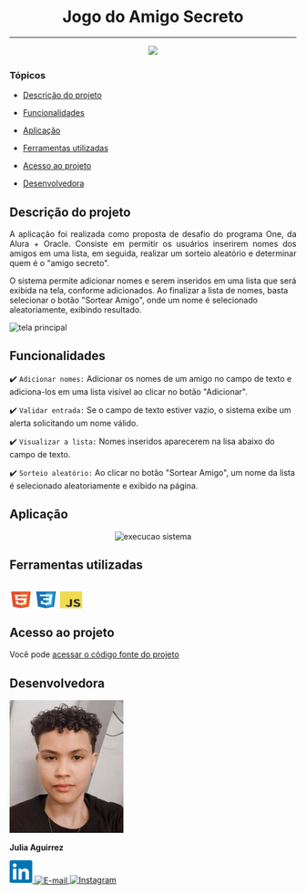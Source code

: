<h1 align="center"> Jogo do Amigo Secreto </h1>

<hr>

<p align="center">
   <img src="http://img.shields.io/static/v1?label=STATUS&message=%20FINALIZADO&color=RED&style=for-the-badge" #vitrinedev/>
</p>

### Tópicos 

- [Descrição do projeto](#descrição-do-projeto)

- [Funcionalidades](#funcionalidades)

- [Aplicação](#aplicação)

- [Ferramentas utilizadas](#ferramentas-utilizadas)

- [Acesso ao projeto](#acesso-ao-projeto)

- [Desenvolvedora](#desenvolvedora)

## Descrição do projeto 

<p align="justify">
 A aplicação foi realizada como proposta de desafio do programa One, da Alura + Oracle. Consiste em permitir os usuários inserirem nomes dos amigos em uma lista, em seguida, realizar um sorteio aleatório e determinar quem é o "amigo secreto". 
  
 O sistema permite adicionar nomes e serem inseridos em uma lista que será exibida na tela, conforme adicionados. Ao finalizar a lista de nomes, basta selecionar o botão "Sortear Amigo", onde um nome é selecionado aleatoriamente, exibindo resultado.

</p>

<img width="1303" height="607" alt="tela principal" src="https://github.com/user-attachments/assets/92f40707-2721-4fda-8fa5-eea8ea57f542" />


## Funcionalidades

:heavy_check_mark: `Adicionar nomes:` Adicionar os nomes de um amigo no campo de texto e adiciona-los em uma lista visível ao clicar no botão "Adicionar".

:heavy_check_mark: `Validar entrada:` Se o campo de texto estiver vazio, o sistema exibe um alerta solicitando um nome válido.

:heavy_check_mark: `Visualizar a lista:` Nomes inseridos aparecerem na lisa abaixo do campo de texto.

:heavy_check_mark: `Sorteio aleatório:` Ao clicar no botão "Sortear Amigo", um nome da lista é selecionado aleatoriamente e exibido na página.

## Aplicação

<div align="center">

![execucao sistema](https://github.com/user-attachments/assets/daacc5dc-1875-453d-b0c2-b58c68c1b7af)


  </div>

###

## Ferramentas utilizadas

<div style="display: inline_block"><br>
  <img align="center" alt="HTML" height="30" width="40" src="https://raw.githubusercontent.com/devicons/devicon/master/icons/html5/html5-original.svg">
  <img align="center" alt="CSS" height="30" width="40" src="https://raw.githubusercontent.com/devicons/devicon/master/icons/css3/css3-original.svg">
  <img align="center" alt="JavaScript" height="30" width="40" src="https://raw.githubusercontent.com/devicons/devicon/master/icons/javascript/javascript-original.svg">
</div>


###

## Acesso ao projeto

Você pode [acessar o código fonte do projeto](https://github.com/agu1rrezzju1ia23/projeto-amigo-secreto)


## Desenvolvedora

<img src="desenvolvedora.julia.aguirrez_resized.jpg" alt="Foto de Julia Aguirrez" width="200">

**Julia Aguirrez**  

<div>
<a href="(https://www.linkedin.com/in/julia-aguirrez-a88b16200)" target="_blank">
  <img src="LinkedIn_logo_initials.png" alt="Logo LinkedIn" width="40"/>
</a>
 <a href="mailto:juliaaguirrez950@gmail.com" target="_blank">
      <img src="https://img.icons8.com/color/48/000000/new-post.png" alt="E-mail" width="50" style="vertical-align: middle; />
    </a>
    <a href="https://www.instagram.com/sousaaguirrez?igsh=ZTVkdGN6aTMxZnBr">
      <img src="https://img.icons8.com/color/48/000000/instagram-new.png" alt="Instagram" width="50"  />
    </a>
</div> 




